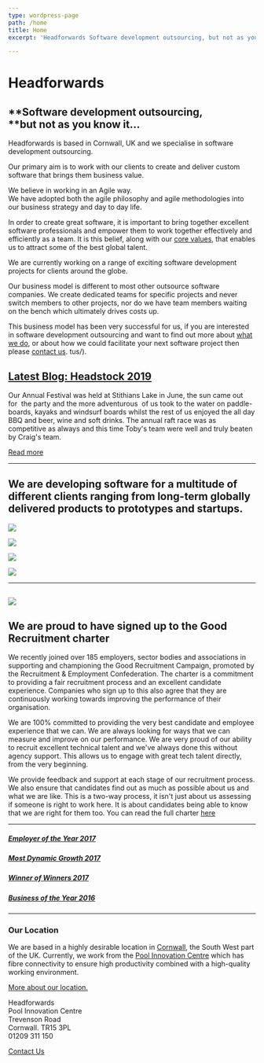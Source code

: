```yaml
---
type: wordpress-page
path: /home
title: Home
excerpt: 'Headforwards Software development outsourcing, but not as you know it… Headforwards is based in Cornwall, UK and we specialise in software development outsourcing. Our primary aim is to work with our clients to create and deliver custom software that brings them business value. We believe in working in an Agile way. We have adopted both …'

---
```

Headforwards
============

**Software development outsourcing,  
****but not as you know it…**
-------------------------------------------------------------------

Headforwards is based in Cornwall, UK and we specialise in software development outsourcing.

Our primary aim is to work with our clients to create and deliver custom software that brings them business value.

We believe in working in an Agile way.  
We have adopted both the agile philosophy and agile methodologies into our business strategy and day to day life.

In order to create great software, it is important to bring together excellent software professionals and empower them to work together effectively and efficiently as a team. It is this belief, along with our [core values](http://www.headforwards.com/our-values/), that enables us to attract some of the best global talent.

We are currently working on a range of exciting software development projects for clients around the globe.

Our business model is different to most other outsource software companies. We create dedicated teams for specific projects and never switch members to other projects, nor do we have team members waiting on the bench which ultimately drives costs up.

This business model has been very successful for us, if you are interested in software development outsourcing and want to find out more about [what we do](http://www.headforwards.com/what-we-do/), or about how we could facilitate your next software project then please [contact us](http://www.headforwards.com/contactus/).
tus/).

[Latest Blog: Headstock 2019](https://www.headforwards.com/2019/07/headstock-2019/ "Headstock 2019")
----------------------------------------------------------------------------------------------------

Our Annual Festival was held at Stithians Lake in June, the sun came out for  the party and the more adventurous  of us took to the water on paddle-boards, kayaks and windsurf boards whilst the rest of us enjoyed the all day BBQ and beer, wine and soft drinks. The annual raft race was as competitive as always and this time Toby's team were well and truly beaten by Craig's team.    
  
[Read more](https://www.headforwards.com/2019/07/headstock-2019/)

* * *

We are developing software for a multitude of different clients ranging from long-term globally delivered products to prototypes and startups.
----------------------------------------------------------------------------------------------------------------------------------------------

<section class="gallery">

![](//headforwards.com/wp-content/uploads/2018/04/services-cloud-headforwards-1.jpg)

![](//headforwards.com/wp-content/uploads/2018/04/services-energy-headforwards.jpg)

![](//headforwards.com/wp-content/uploads/2018/04/services-healthcare-headforwards.jpg)

![](//headforwards.com/wp-content/uploads/2018/04/services-incubators-headforwards-2.jpg)

</section>

* * *

![](//headforwards.com/wp-content/uploads/2018/06/GRC-logo.jpg)
---------------------------------------------------------------------------------

We are proud to have signed up to the Good Recruitment charter
--------------------------------------------------------------

We recently joined over 185 employers, sector bodies and associations in supporting and championing the Good Recruitment Campaign, promoted by the Recruitment & Employment Confederation. The charter is a commitment to providing a fair recruitment process and an excellent candidate experience. Companies who sign up to this also agree that they are continuously working towards improving the performance of their organisation.

We are 100% committed to providing the very best candidate and employee experience that we can. We are always looking for ways that we can measure and improve on our performance. We are very proud of our ability to recruit excellent technical talent and we've always done this without agency support. This allows us to engage with great tech talent directly, from the very beginning.

We provide feedback and support at each stage of our recruitment process. We also ensure that candidates find out as much as possible about us and what we are like. This is a two-way process, it isn't just about us assessing if someone is right to work here. It is about candidates being able to know that we are right for them too. You can read the full charter [here](https://www.rec.uk.com/good-recruitment-campaign/charter)

* * *

[](https://www.headforwards.com/2017/05/triple-win-cornwall-business-awards-2017/)

##### [Employer of the Year 2017](https://www.headforwards.com/2017/05/triple-win-cornwall-business-awards-2017/)

[](https://www.headforwards.com/2017/05/triple-win-cornwall-business-awards-2017/)

##### [Most Dynamic Growth 2017](https://www.headforwards.com/2017/05/triple-win-cornwall-business-awards-2017/)

[](https://www.headforwards.com/2017/05/triple-win-cornwall-business-awards-2017/)

##### [Winner of Winners 2017](https://www.headforwards.com/2017/05/triple-win-cornwall-business-awards-2017/)

[](https://www.headforwards.com/2016/12/cornish-business-year-2016/)

##### [Business of the Year 2016](https://www.headforwards.com/2016/12/cornish-business-year-2016/)

* * *

### Our Location

We are based in a highly desirable location in [Cornwall](http://www.lonelyplanet.com/england/southwest-england/cornwall), the South West part of the UK. Currently, we work from the [Pool Innovation Centre](http://www.cornwallinnovation.co.uk/pool-innovation-centre) which has fibre connectivity to ensure high productivity combined with a high-quality working environment.

[More about our location.](https://www.headforwards.com/location/)

Headforwards  
Pool Innovation Centre  
Trevenson Road  
Cornwall. TR15 3PL  
01209 311 150

[Contact Us](https://www.headforwards.com/contactus/)
